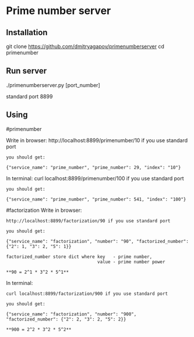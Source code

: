 Prime number server
===================

Installation
------------

git clone https://github.com/dmitryagapov/primenumberserver
cd primenumber

Run server
-----------

./primenumberserver.py [port_number]

standard port 8899

Using
---------
#primenumber

Write in browser:
    http://localhost:8899/primenumber/10 if you use standard port

    you should get:

    {"service_name": "prime_number", "prime_number": 29, "index": "10"}

In terminal:
    curl localhost:8899/primenumber/100 if you use standard port

    you should get:

    {"service_name": "prime_number", "prime_number": 541, "index": "100"}

#factorization
Write in browser:

    http://localhost:8899/factorization/90 if you use standard port

    you should get:

    {"service_name": "factorization", "number": "90", "factorized_number": {"2": 1, "3": 2, "5": 1}}

    factorized_number store dict where key   - prime number,
                                       value - prime number power

    **90 = 2^1 * 3^2 * 5^1**

In terminal:

    curl localhost:8899/factorization/900 if you use standard port

    you should get:

    {"service_name": "factorization", "number": "900", "factorized_number": {"2": 2, "3": 2, "5": 2}}

    **900 = 2^2 * 3^2 * 5^2**